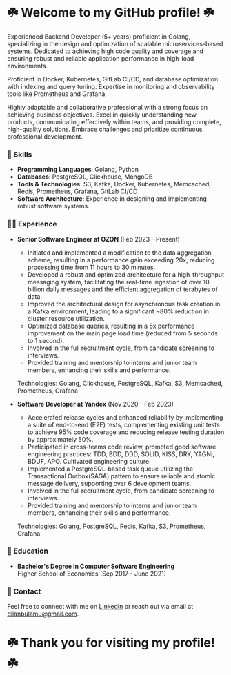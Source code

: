 # ☘️ Welcome to my GitHub profile! ☘️

Experienced Backend Developer (5+ years) proficient in Golang, specializing in the design and optimization of scalable microservices-based systems. Dedicated to achieving high code quality and coverage and ensuring robust and reliable application performance in high-load environments.

Proficient in Docker, Kubernetes, GitLab CI/CD, and database optimization with indexing and query tuning. Expertise in monitoring and observability tools like Prometheus and Grafana. 

Highly adaptable and collaborative professional with a strong focus on achieving business objectives. Excel in quickly understanding new products, communicating effectively within teams, and providing complete, high-quality solutions. Embrace challenges and prioritize continuous professional development.

### 🚀 Skills 

- **Programming Languages**: Golang, Python
- **Databases**: PostgreSQL, Clickhouse, MongoDB
- **Tools & Technologies**: S3, Kafka, Docker, Kubernetes, Memcached, Redis, Prometheus, Grafana, GitLab CI/CD
- **Software Architecture**: Experience in designing and implementing robust software systems.


### 👨‍💻 Experience 

- **Senior Software Engineer at OZON** (Feb 2023 - Present)
  - Initiated and implemented a modification to the data aggregation scheme, resulting in a performance gain exceeding 20x, reducing processing time from 11 hours to 30 minutes.
  - Developed a robust and optimized architecture for a high-throughput messaging system, facilitating the real-time ingestion of over 10 billion daily messages and the efficient aggregation of terabytes of data.
  - Improved the architectural design for asynchronous task creation in a Kafka environment, leading to a significant ~80% reduction in cluster resource utilization.
  - Optimized database queries, resulting in a 5x performance improvement on the main page load time (reduced from 5 seconds to 1 second).
  - Involved in the full recruitment cycle, from candidate screening to interviews.
  - Provided training and mentorship to interns and junior team members, enhancing their skills and performance.

  Technologies: Golang, Clickhouse, PostgreSQL, Kafka, S3, Memcached, Prometheus, Grafana

- **Software Developer at Yandex** (Nov 2020 - Feb 2023)
  - Accelerated release cycles and enhanced reliability by implementing a suite of end-to-end (E2E) tests, complementing existing unit tests to achieve 95% code coverage and reducing release testing duration by approximately 50%.
  - Participated in cross-teams code review, promoted good software engineering practices: TDD, BDD, DDD, SOLID, KISS, DRY, YAGNI, BDUF, APO. Cultivated engineering culture.
  - Implemented a PostgreSQL-based task queue utilizing the Transactional Outbox(SAGA) pattern to ensure reliable and atomic message delivery, supporting over 6 development teams.
  - Involved in the full recruitment cycle, from candidate screening to interviews.
  - Provided training and mentorship to interns and junior team members, enhancing their skills and performance.

  Technologies: Golang, PostgreSQL, Redis, Kafka, S3, Prometheus, Grafana

### 🤖 Education 

- **Bachelor's Degree in Computer Software Engineering**  
  Higher School of Economics (Sep 2017 - June 2021)

### 👀 Contact 

Feel free to connect with me on [LinkedIn](https://www.linkedin.com/in/dbulamu) or reach out via email at [dilanbulamu@gmail.com](mailto:dilanbulamu@gmail.com).


# ☘️ Thank you for visiting my profile! ☘️
